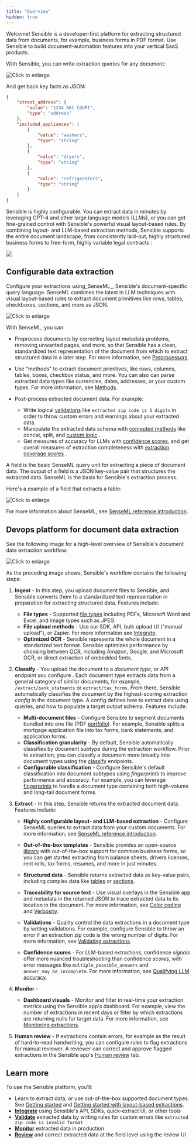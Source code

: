 ```yaml
---
title: "Overview"
hidden: true
---
```




Welcome! Sensible is a developer-first platform for extracting structured data from documents, for example, business forms in PDF format. Use Sensible to build document-automation features into your vertical SaaS products. 

With Sensible, you can write extraction queries for any document:

![Click to enlarge](https://raw.githubusercontent.com/sensible-hq/sensible-docs/main/readme-sync/assets/v0/images/final/intro_SDK_3.png)

And get back key facts as JSON:

```json
{
    "street_address": {
        "value": "1234 ABC COURT",
        "type": "address"
    },
    "included_appliances": [
        {
            "value": "washers",
            "type": "string"
        },
        {
            "value": "dryers",
            "type": "string"
        },
        {
            "value": "refrigerators",
            "type": "string"
        }
    ]
}
```

Sensible is highly configurable. You can extract data in minutes by leveraging GPT-4 and other large language models (LLMs), or you can get fine-grained control with Sensible's powerful visual layout-based rules. By combining layout- and LLM-based extraction methods, Sensible supports the entire document landscape, from consistently laid-out, highly structured business forms to free-form, highly variable legal contracts :

![](https://raw.githubusercontent.com/sensible-hq/sensible-docs/main/readme-sync/assets/v0/images/final/document_landscape.png)

## Configurable data extraction

Configure your extractions using_SenseML_, Sensible's document-specific query language. SenseML combines the latest in LLM techniques with visual layout-based rules to extract document primitives like rows, tables, checkboxes, sections, and more as JSON. 

![Click to enlarge](https://raw.githubusercontent.com/sensible-hq/sensible-docs/main/readme-sync/assets/v0/images/final/platform_senseml.png)



With SenseML, you can:

- Preprocess documents by correcting layout metadata problems, removing unwanted pages, and more, so that Sensible has a clean, standardized text representation of the document from which to extract structured data in a later step. For more information, see [Preprocessors](doc:preprocessors). 

- Use "methods" to extract document primitives, like rows, columns, tables, boxes, checkbox status, and more. You can also can parse extracted data types like currencies, dates, addresses, or your custom types. For more information, see [Methods](doc:methods). 

- Post-process extracted document data. For example:
  - Write logical [validations](doc:validate-extractions)  like `extracted zip code is 5 digits` in order to throw custom errors and warnings about your extracted data. 
  - Manipulate the extracted data schema with [computed methods](doc:computed-field-methods)  like concat, split, and [custom logic](doc:custom-computation) .
  - Get measures of accuracy for LLMs with [confidence scores](doc:confidence), and get overall measures of extraction completeness with [extraction coverage scores](doc:metrics#extraction-coverage)  . 

A field is the basic SenseML query unit for extracting a piece of document data. The output of a field is a JSON key-value pair that structures the extracted data. SenseML is the basis for Sensible's extraction process.

Here's a example of a field that extracts a table:

![Click to enlarge](https://raw.githubusercontent.com/sensible-hq/sensible-docs/main/readme-sync/assets/v0/images/final/senseml_intro_1.png)

For more information about SenseML, see [SenseML reference introduction](doc:senseml-reference-introduction).

## Devops platform for document data extraction

See the following image for a high-level overview of Sensible's document data extraction workflow:

![Click to enlarge](https://raw.githubusercontent.com/sensible-hq/sensible-docs/main/readme-sync/assets/v0/images/final/platform_devops.png)

As the preceding image shows, Sensible's workflow contains the following steps: 

1. **Ingest** - In this step, you upload document files to Sensible, and Sensible converts them to a standardized text representation in preparation for extracting structured data. Features include:

   - **File types** - Supported [file types](doc:file-types) including PDFs, Microsoft Word and Excel, and image types such as JPEG.
   - **File upload methods** - Use our SDK, API, bulk upload UI ("manual upload"), or Zapier. For more information see [Integrate](doc:integrate).
   - **Optimized OCR** - Sensible represents the whole document in a standarized text format. Sensible optimizes performance by choosing between [OCR](doc:ocr), including Amazon, Google, and Microsoft OCR, or direct extraction of embedded fonts. 

2. **Classify** - You upload the document to a _document type_, or API endpoint you configure . Each document type extracts data from a general category of similar documents, for example, `/extract/bank_statments` or `extract/tax_forms`.  From there, Sensible automatically classifies the document by  the highest-scoring extraction *config* in the document type. A config defines how to extract data using queries, and how to populate a target output schema. Features include:

   - **Multi-document files** - Configure Sensible to segment documents bundled into one file (PDF [portfolio](doc:portfolio)). For example, Sensible splits a mortgage application file into tax forms, bank statements, and application forms.
   - **Classification granularity** - By default, Sensible automatically classifies by document subtype during the extraction workflow. Prior to extraction, you can classify a document more broadly into document types using the [classify](doc:classify) endpoints. 
   - **Configurable classification** - Configure Sensible's default classification into document subtypes using _fingerprints_ to improve performance and accuracy. For example, you can leverage [fingerprints](doc:fallbacks#capture-long-tail-documents-with-fallback-configs)  to handle a document type containing both high-volume and long-tail document forms.

3. **Extract** - In this step, Sensible returns the extracted document data. Features include: 

   - **Highly configurable layout- and LLM-based extraction** -  Configure SenseML queries to extract data from your custom documents. For more information, see  [SenseML reference introduction](doc:senseml-reference-introduction).

   - **Out-of-the-box templates** - Sensible provides an open-source [library](doc:library-quickstart) with out-of-the-box support for common business forms, so you can get started extracting from balance sheets, drivers licenses, rent rolls, tax forms, resumes, and more in just minutes.

   - **Structured data** - Sensible returns extracted data as key-value pairs, including complex data like [tables](doc:nlp-table)  or [sections](doc:repeat-layouts). 

   - **Traceability for source text** - Use visual overlays in the Sensible app and metadata in the returned JSON to trace extracted data to its location in the document. For more information, see [Color coding](doc:color) and [Verbosity](doc:verbosity).

   - **Validations** - Quality control the data extractions in a document type by writing validations. For example, configure Sensible to throw an error if an extraction zip code is the wrong number of digits. For more information, see [Validating extractions](doc:validate-extractions).

   - **Confidence scores**  - For LLM-based extractions, confidence _signals_ offer more nuanced troubleshooting than confidence _scores_, with error messages like `multiple_possible_answers` and `answer_may_be_incomplete`. For more information, see [Qualifying LLM accuracy](doc:confidence).

4. **Monitor** -  

   - **Dashboard visuals** - Monitor and filter in real-time your extraction metrics using the Sensible app's dashboard. For example, view the number of extractions in recent days or filter by which extractions are returning nulls for target data. For more information, see [Monitoring extractions](doc:metrics).

5. **Human review** -  If extractions contain errors, for example as the result of hard-to-read handwriting, you can configure rules to flag extractions for manual reviewer. A reviewer can correct and approve flagged extractions in the Sensible app's [Human review](doc:human-review)  tab.

## Learn more

To use the Sensible platform, you'll:

- Learn  to extract data, or use out-of-the-box supported document types. See [Getting started](doc:draft-getting-started-ai) and [Getting started with layout-based extractions](doc:getting-started).
- [**Integrate**](doc:integrate) using Sensible's API, SDKs, quick-extract UI, or other tools
- [**Validate**](doc:validate-extractions) extracted data by writing rules for custom errors like `extracted zip code is invalid format` 
- [**Monitor**](doc:metrics) extracted data in production 
- [**Review**](doc:human-review) and correct extracted data at the field level using the review UI











